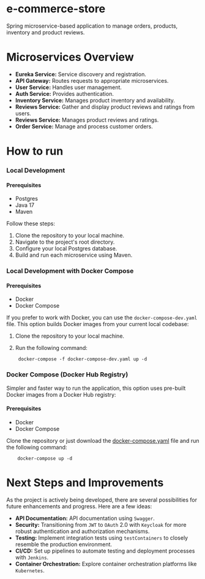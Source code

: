 # e-commerce-store

Spring microservice-based application to manage orders, products, inventory and product reviews.

# Microservices Overview

- **Eureka Service:** Service discovery and registration.
- **API Gateway:** Routes requests to appropriate microservices.
- **User Service:** Handles user management.
- **Auth Service:** Provides authentication.
- **Inventory Service:** Manages product inventory and availability.
- **Reviews Service:** Gather and display product reviews and ratings from users.
- **Reviews Service:** Manages product reviews and ratings.
- **Order Service:** Manage and process customer orders.

# How to run

### Local Development

#### Prerequisites

- Postgres
- Java 17
- Maven

Follow these steps:

1. Clone the repository to your local machine.
2. Navigate to the project's root directory.
3. Configure your local Postgres database.
4. Build and run each microservice using Maven.

### Local Development with Docker Compose

#### Prerequisites

- Docker
- Docker Compose

If you prefer to work with Docker, you can use the `docker-compose-dev.yaml` file. This option builds Docker images from
your current local codebase:

1. Clone the repository to your local machine.
2. Run the following command:

        docker-compose -f docker-compose-dev.yaml up -d

### Docker Compose (Docker Hub Registry)

Simpler and faster way to run the application, this option uses pre-built Docker images from a Docker Hub registry:

#### Prerequisites

- Docker
- Docker Compose

Clone the repository or just download the
[docker-compose.yaml](https://github.com/micaellobo/e-commerce-store/raw/master/docker-compose.yaml) file and run the
following command:

        docker-compose up -d

# Next Steps and Improvements

As the project is actively being developed, there are several possibilities for future enhancements and progress. Here
are a few ideas:

- **API Documentation:** API documentation using `Swagger`.
- **Security:** Transitioning from `JWT` to `OAuth` 2.0 with `Keycloak` for more robust authentication and authorization
  mechanisms.
- **Testing:** Implement integration tests using `testContainers` to closely resemble the production environment.
- **CI/CD:** Set up pipelines to automate testing and deployment processes with `Jenkins`.
- **Container Orchestration:** Explore container orchestration platforms like `Kubernetes`.
